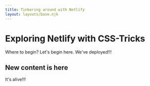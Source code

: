 ```yaml
---
title: Tinkering around with Netlify
layout: layouts/base.njk
---
```


# Exploring Netlify with CSS-Tricks

Where to begin? Let's begin here. We've deployed!!!

## New content is here

It's alive!!!
